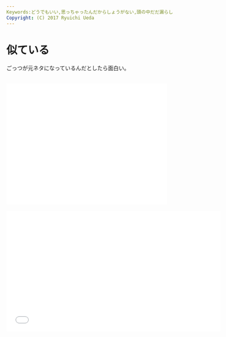 ```yaml
---
Keywords:どうでもいい,思っちゃったんだからしょうがない,頭の中だだ漏らし
Copyright: (C) 2017 Ryuichi Ueda
---
```

# 似ている
ごっつが元ネタになっているんだとしたら面白い。<br />
<br />
<iframe width="420" height="315" src="//www.youtube.com/embed/qAi7v38Pu5g" frameborder="0" allowfullscreen></iframe><br />
<br />
<iframe width="560" height="315" src="//www.youtube.com/embed/paHGjIe2Wms" frameborder="0" allowfullscreen></iframe>
